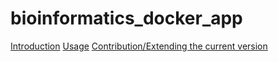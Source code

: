 # bioinformatics_docker_app

[Introduction](#introduction)
[Usage](#usage)
[Contribution/Extending the current version](#versioning)

